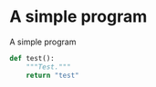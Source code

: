 A simple program
================

A simple program

```Python
def test():
    """Test."""
    return "test"
```
